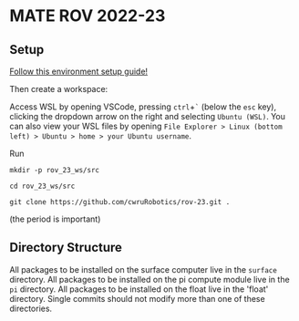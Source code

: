 # MATE ROV 2022-23
## Setup
[Follow this environment setup guide!](https://github.com/cwruRobotics/rov-23/wiki/Environment-Setup)

Then create a workspace:

Access WSL by opening VSCode, pressing `ctrl`+`` ` `` (below the `esc` key), clicking the dropdown arrow on the right and selecting `Ubuntu (WSL)`. You can also view your WSL files by opening `File Explorer > Linux (bottom left) > Ubuntu > home > your Ubuntu username`.

Run
```
mkdir -p rov_23_ws/src
```

```
cd rov_23_ws/src
```

```
git clone https://github.com/cwruRobotics/rov-23.git .
```
(the period is important)

## Directory Structure
All packages to be installed on the surface computer live in the `surface` directory.
All packages to be installed on the pi compute module live in the `pi` directory.
All packages to be installed on the float live in the 'float' directory.
Single commits should not modify more than one of these directories.
